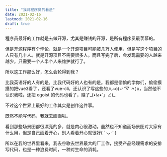 ```yaml
---
title: "我对程序员的看法"
date: 2021-02-16
lastmod: 2021-02-16
draft: true
---
```


程序员最好的工作就是去做开源，尤其是赚钱的开源，是所有程序员最羡慕的。

但是开源程序有个悖论，就是一个开源项目可能被几万人使用，但是写这个项目的人只有几十人。就是开源项目不需要很多人。而且写完了后，会发现需要的人越来越少，只需要一个人半个人来维护就行了。

所以这工作那么好，怎么会轮得到我？

比我英语好的人有的是，比我代码好的人也有的是。我都是偷偷的学你们，偷偷摸摸的把vue3看了，还看了vue-cli，还认识了写这些的人~o(〃'▽'〃)o，当然他不认识我啦，还把 egoist 的代码也看了，赚了_(•̀ω•́ 」∠)_

不过这个世界上最好的工作其实是创作这件事。

既然不能写代码，我就去画画啦。

看到那些场景图都很漂亮的多，就是内心很激动。虽然也不知道画场景图对大家有什么用，但是自己画着开心，别人看着开心就很好( ´･ᴗ･` ) 

所以在我的世界里看来，我去谷歌去世界最大的厂工作，接受产品经理需求的安排写代码，也是一种浪费时间，一种对生命的消耗。